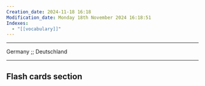 ```yaml
---
Creation_date: 2024-11-18 16:18
Modification_date: Monday 18th November 2024 16:18:51
Indexes:
  - "[[vocabulary]]"
---
```


----

Germany ;; Deutschland



















---
## Flash cards section

